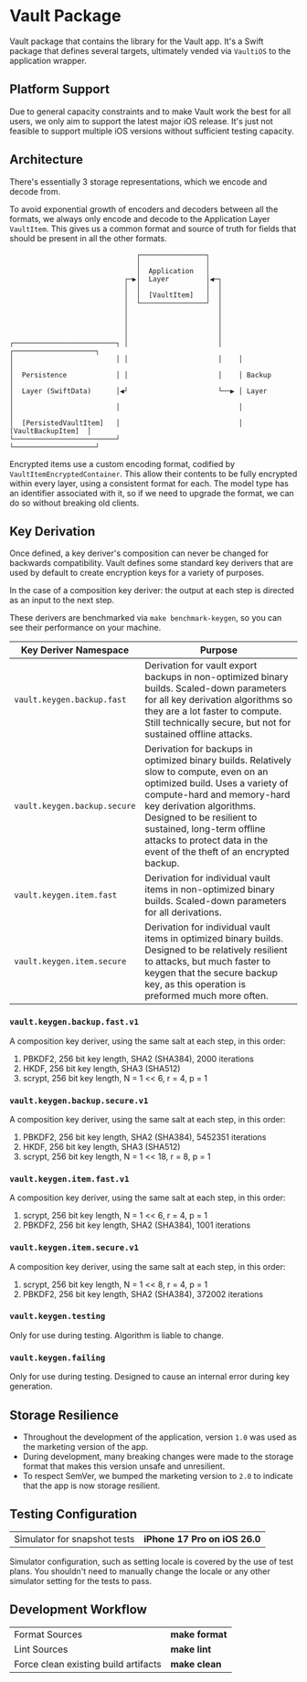 # Vault Package

Vault package that contains the library for the Vault app.
It's a Swift package that defines several targets, ultimately vended via `VaultiOS` to the application wrapper.

## Platform Support

Due to general capacity constraints and to make Vault work the best for all users, we only aim to support the latest major iOS release.
It's just not feasible to support multiple iOS versions without sufficient testing capacity.

## Architecture

There's essentially 3 storage representations, which we encode and decode from.

To avoid exponential growth of encoders and decoders between all the formats, we always only encode and decode to the Application Layer `VaultItem`.
This gives us a common format and source of truth for fields that should be present in all the other formats.

```
                               ┌────────────────┐
                               │                │
                               │  Application   │
                            ┌─▶│  Layer         │◀─┐
                            │  │                │  │
                            │  │  [VaultItem]   │  │
                            │  └────────────────┘  │
                            │                      │
                            │                      │
                            │                      │
                            │                      │
┌─────────────────────────┐ │                      │    ┌────────────────────┐
│                         │ │                      │    │                    │
│  Persistence            │ │                      │    │ Backup             │
│  Layer (SwiftData)      │◀┘                      └──▶ │ Layer              │
│                         │                             │                    │
│  [PersistedVaultItem]   │                             │ [VaultBackupItem]  │
└─────────────────────────┘                             └────────────────────┘
```

Encrypted items use a custom encoding format, codified by `VaultItemEncryptedContainer`.
This allow their contents to be fully encrypted within every layer, using a consistent format for each.
The model type has an identifier associated with it, so if we need to upgrade the format, we can do so without breaking old clients.

## Key Derivation

Once defined, a key deriver's composition can never be changed for backwards compatibility.
Vault defines some standard key derivers that are used by default to create encryption keys for a variety of purposes.

In the case of a composition key deriver: the output at each step is directed as an input to the next step.

These derivers are benchmarked via `make benchmark-keygen`, so you can see their performance on your machine.

| Key Deriver Namespace        | Purpose                                                                                                                                                                                                                                                                                                                 |
| ---------------------------- | ----------------------------------------------------------------------------------------------------------------------------------------------------------------------------------------------------------------------------------------------------------------------------------------------------------------------- |
| `vault.keygen.backup.fast`   | Derivation for vault export backups in non-optimized binary builds. Scaled-down parameters for all key derivation algorithms so they are a lot faster to compute. Still technically secure, but not for sustained offline attacks.                                                                                      |
| `vault.keygen.backup.secure` | Derivation for backups in optimized binary builds. Relatively slow to compute, even on an optimized build. Uses a variety of compute-hard and memory-hard key derivation algorithms. Designed to be resilient to sustained, long-term offline attacks to protect data in the event of the theft of an encrypted backup. |
| `vault.keygen.item.fast`     | Derivation for individual vault items in non-optimized binary builds. Scaled-down parameters for all derivations.                                                                                                                                                                                                       |
| `vault.keygen.item.secure`   | Derivation for individual vault items in optimized binary builds. Designed to be relatively resilient to attacks, but much faster to keygen that the secure backup key, as this operation is preformed much more often.                                                                                                 |

### `vault.keygen.backup.fast.v1`

A composition key deriver, using the same salt at each step, in this order:

1. PBKDF2, 256 bit key length, SHA2 (SHA384), 2000 iterations
2. HKDF, 256 bit key length, SHA3 (SHA512)
3. scrypt, 256 bit key length, N = 1 << 6, r = 4, p = 1

### `vault.keygen.backup.secure.v1`

A composition key deriver, using the same salt at each step, in this order:

1. PBKDF2, 256 bit key length, SHA2 (SHA384), 5452351 iterations
2. HKDF, 256 bit key length, SHA3 (SHA512)
3. scrypt, 256 bit key length, N = 1 << 18, r = 8, p = 1

### `vault.keygen.item.fast.v1`

A composition key deriver, using the same salt at each step, in this order:

1. scrypt, 256 bit key length, N = 1 << 6, r = 4, p = 1
2. PBKDF2, 256 bit key length, SHA2 (SHA384), 1001 iterations

### `vault.keygen.item.secure.v1`

A composition key deriver, using the same salt at each step, in this order:

1. scrypt, 256 bit key length, N = 1 << 8, r = 4, p = 1
2. PBKDF2, 256 bit key length, SHA2 (SHA384), 372002 iterations

### `vault.keygen.testing`

Only for use during testing.
Algorithm is liable to change.

### `vault.keygen.failing`

Only for use during testing.
Designed to cause an internal error during key generation.

## Storage Resilience

- Throughout the development of the application, version `1.0` was used as the marketing version of the app.
- During development, many breaking changes were made to the storage format that makes this version unsafe and unresilient.
- To respect SemVer, we bumped the marketing version to `2.0` to indicate that the app is now storage resilient.

## Testing Configuration

<table>
  <tr>
	<td>Simulator for snapshot tests</td>
	<td><b>iPhone 17 Pro on iOS 26.0</b></td>
  </tr>
</table>

Simulator configuration, such as setting locale is covered by the use of test plans.
You shouldn't need to manually change the locale or any other simulator setting for the tests to pass.

## Development Workflow

<table>
  <tr>
	<td>Format Sources</td>
	<td><b>make format</b></td>
  </tr>
  <tr>
	<td>Lint Sources</td>
	<td><b>make lint</b></td>
  </tr>
  <tr>
	<td>Force clean existing build artifacts</td>
	<td><b>make clean</b></td>
  </tr>
</table>
